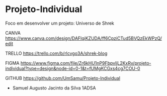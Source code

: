 # Projeto-Individual
Foco em desenvolver um projeto: Universo de Shrek 

CANVA
https://www.canva.com/design/DAFlqiKZUDA/ff6CpziCTud5BVQzEkWPzQ/edit

TRELLO
https://trello.com/b/rlcvgo3A/shrek-blog

FIGMA
https://www.figma.com/file/Zr6kHU1nP9FbpvljL2KxRv/projeto-individual?type=design&node-id=0-1&t=fUMgKCGxs4cg7COU-0

GITHUB
https://github.com/UmSamu/Projeto-Individual

- Samuel Augusto Jacinto da Silva 1ADSA
